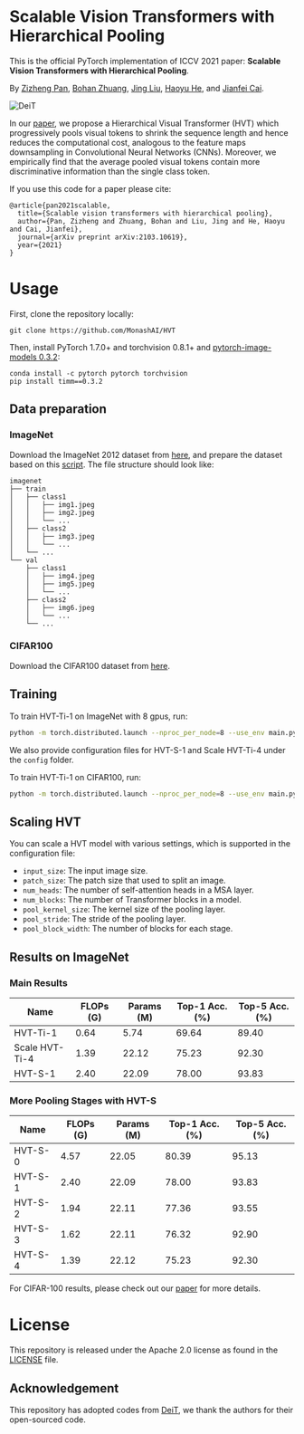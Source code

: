 # Scalable Vision Transformers with Hierarchical Pooling

This is the official PyTorch implementation of  ICCV 2021 paper: **Scalable Vision Transformers with Hierarchical Pooling**.

By [Zizheng Pan](https://scholar.google.com.au/citations?user=w_VMopoAAAAJ&hl=en), [Bohan Zhuang](https://sites.google.com/view/bohanzhuang), [Jing Liu](https://sites.google.com/view/jing-liu/首页), [Haoyu He](https://scholar.google.com/citations?user=aU1zMhUAAAAJ&hl=en), and [Jianfei Cai](https://scholar.google.com/citations?user=N6czCoUAAAAJ&hl=en).

![DeiT](.github/hvt.jpg)

In our [paper](https://arxiv.org/abs/2103.10619), we propose a Hierarchical Visual Transformer (HVT) which progressively pools visual tokens to shrink the sequence length and hence reduces the computational cost, analogous to the feature maps downsampling in Convolutional Neural Networks (CNNs). Moreover, we empirically find that the average pooled visual tokens contain more discriminative information than the single class token. 



If you use this code for a paper please cite:

```
@article{pan2021scalable,
  title={Scalable vision transformers with hierarchical pooling},
  author={Pan, Zizheng and Zhuang, Bohan and Liu, Jing and He, Haoyu and Cai, Jianfei},
  journal={arXiv preprint arXiv:2103.10619},
  year={2021}
}
```



# Usage

First, clone the repository locally:
```
git clone https://github.com/MonashAI/HVT
```
Then, install PyTorch 1.7.0+ and torchvision 0.8.1+ and [pytorch-image-models 0.3.2](https://github.com/rwightman/pytorch-image-models):

```
conda install -c pytorch pytorch torchvision
pip install timm==0.3.2
```



## Data preparation

### ImageNet

Download the ImageNet 2012 dataset from [here](http://image-net.org/), and prepare the dataset based on this [script](https://gist.github.com/BIGBALLON/8a71d225eff18d88e469e6ea9b39cef4). The file structure should look like:

```
imagenet
├── train
│   ├── class1
│   │   ├── img1.jpeg
│   │   ├── img2.jpeg
│   │   └── ...
│   ├── class2
│   │   ├── img3.jpeg
│   │   └── ...
│   └── ...
└── val
    ├── class1
    │   ├── img4.jpeg
    │   ├── img5.jpeg
    │   └── ...
    ├── class2
    │   ├── img6.jpeg
    │   └── ...
    └── ...
```

### CIFAR100

Download the CIFAR100 dataset from [here](https://www.cs.toronto.edu/~kriz/cifar-100-python.tar.gz).



## Training
To train HVT-Ti-1 on ImageNet with 8 gpus, run:

```bash
python -m torch.distributed.launch --nproc_per_node=8 --use_env main.py --config config/hvt-ti-1.json --data-set IMNET --data-path [path/to/imagenet]
```

We also provide configuration files for HVT-S-1 and Scale HVT-Ti-4 under  the `config` folder.

To train HVT-Ti-1 on CIFAR100, run:

```bash
python -m torch.distributed.launch --nproc_per_node=8 --use_env main.py --config config/hvt-ti-1.json --data-set CIFAR --data-path [path/to/cifar100]
```



## Scaling HVT

You can scale a HVT model with various settings, which is supported in the configuration file:

- `input_size`: The input image size.
- `patch_size`: The patch size that used to split an image.
- `num_heads`: The number of self-attention heads in a MSA layer.
- `num_blocks`: The number of Transformer blocks in a model.
- `pool_kernel_size`: The kernel size of the pooling layer.
- `pool_stride`: The stride of the pooling layer.
- `pool_block_width`:  The number of blocks for each stage.



## Results on ImageNet

### Main Results

| Name           | FLOPs (G) | Params (M) | Top-1 Acc. (%) | Top-5 Acc. (%) |
| -------------- | --------- | ---------- | -------------- | -------------- |
| HVT-Ti-1       | 0.64      | 5.74       | 69.64          | 89.40          |
| Scale HVT-Ti-4 | 1.39      | 22.12      | 75.23          | 92.30          |
| HVT-S-1        | 2.40      | 22.09      | 78.00          | 93.83          |

### More Pooling Stages with HVT-S

| Name    | FLOPs (G) | Params (M) | Top-1 Acc. (%) | Top-5 Acc. (%) |
| ------- | --------- | ---------- | -------------- | -------------- |
| HVT-S-0 | 4.57      | 22.05      | 80.39          | 95.13          |
| HVT-S-1 | 2.40      | 22.09      | 78.00          | 93.83          |
| HVT-S-2 | 1.94      | 22.11      | 77.36          | 93.55          |
| HVT-S-3 | 1.62      | 22.11      | 76.32          | 92.90          |
| HVT-S-4 | 1.39      | 22.12      | 75.23          | 92.30          |

For CIFAR-100 results, please check out our [paper](https://arxiv.org/abs/2103.10619) for more details.



# License

This repository is released under the Apache 2.0 license as found in the [LICENSE](LICENSE) file.



## Acknowledgement

This repository has adopted codes from [DeiT](https://github.com/facebookresearch/deit), we thank the authors for their open-sourced code.


